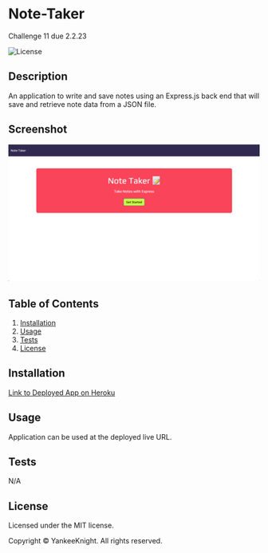 # Note-Taker
Challenge 11 due 2.2.23

![License](https://img.shields.io/badge/license-MIT-blue.svg)

## Description
An application to write and save notes using an Express.js back end that will save and retrieve note data from a JSON file.

## Screenshot
![Screenshot](./public/assets/images/screenshot.png)

## Table of Contents
1. [Installation](#installation)
2. [Usage](#usage)
3. [Tests](#tests)
4. [License](#license)

## Installation
[Link to Deployed App on Heroku](https://fierce-scrubland-57410.herokuapp.com/) 

## Usage
Application can be used at the deployed live URL.

## Tests
N/A

## License

Licensed under the MIT license.

Copyright © YankeeKnight. All rights reserved.
